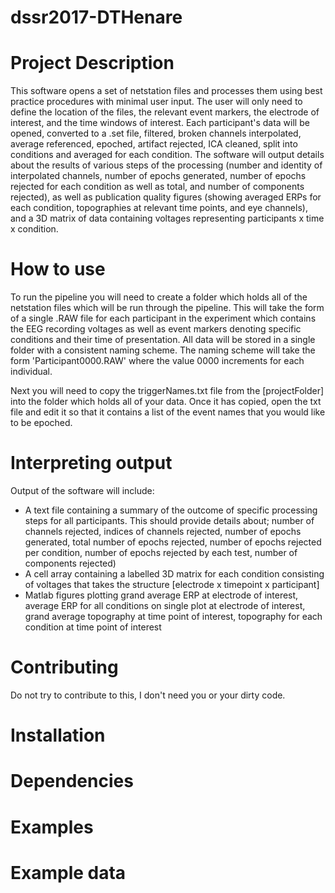 # dssr2017-DTHenare

# Project Description

This software opens a set of netstation files and processes them using best practice procedures with minimal user input. The user will only need to define the location of the files, the relevant event markers, the electrode of interest, and the time windows of interest. Each participant's data will be opened, converted to a .set file, filtered, broken channels interpolated, average referenced, epoched, artifact rejected, ICA cleaned, split into conditions and averaged for each condition. The software will output details about the results of various steps of the processing (number and identity of interpolated channels, number of epochs generated, number of epochs rejected for each condition as well as total, and number of components rejected), as well as publication quality figures (showing averaged ERPs for each condition, topographies at relevant time points, and eye channels), and a 3D matrix of data containing voltages representing participants x time x condition.

# How to use

To run the pipeline you will need to create a folder which holds all of the netstation files which will be run through the pipeline. This will take the form of a single .RAW file for each participant in the experiment which contains the EEG recording voltages as well as event markers denoting specific conditions and their time of presentation. All data will be stored in a single folder with a consistent naming scheme. The naming scheme will take the form 'Participant0000.RAW' where the value 0000 increments for each individual.

Next you will need to copy the triggerNames.txt file from the [projectFolder] into the folder which holds all of your data. Once it has copied, open the txt file and edit it so that it contains a list of the event names that you would like to be epoched.

# Interpreting output

Output of the software will include:
- A text file containing a summary of the outcome of specific processing steps for all participants. This should provide details about; number of channels rejected, indices of channels rejected, number of epochs generated, total number of epochs rejected, number of epochs rejected per condition, number of epochs rejected by each test, number of components rejected)
- A cell array containing a labelled 3D matrix for each condition consisting of voltages that takes the structure [electrode x timepoint x participant]
- Matlab figures plotting grand average ERP at electrode of interest, average ERP for all conditions on single plot at electrode of interest, grand average topography at time point of interest, topography for each condition at time point of interest

# Contributing

Do not try to contribute to this, I don't need you or your dirty code.

# Installation


# Dependencies


# Examples


# Example data
